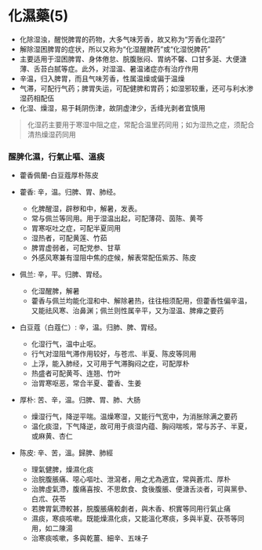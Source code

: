 # 化濕藥(5)
- 化除湿浊，醒悦脾胃的药物，大多气味芳香，故又称为“芳香化湿药”
- 解除湿困脾胃的症状，所以又称为“化湿醒脾药”或“化湿悦脾药”
- 主要适用于湿困脾胃、身体倦怠、脘腹胀闷、胃纳不馨、口甘多涎、大便溏薄、舌苔白腻等症。此外，对湿温、暑温诸症亦有治疗作用
- 辛温，归入脾胃，而且气味芳香，性属温燥或偏于温燥
- 气滞，可配行气药；脾胃失运，可配健脾和胃药；如湿邪较重，还可与利水渗湿药相配伍
- 化湿、燥湿，易于耗阴伤津，故阴虚津少，舌绛光剥者宜慎用

> 化湿药主要用于寒湿中阻之症，常配合温里药同用；如为湿热之症，须配合清热燥湿药同用

### 醒脾化濕，行氣止嘔、溫痰
- 藿香佩蘭-白豆蔻厚朴陈皮

- 藿香: 辛，温。归脾、胃、肺经。
  - 化脾醒湿，辟秽和中，解暑，发表。
  - 常与佩兰等同用。用于湿温出起，可配薄荷、茵陈、黄芩
  - 胃寒呕吐之症，可配半夏同用
  - 湿热者，可配黄莲、竹茹
  - 脾胃虚弱者，可配党参、甘草
  - 外感风寒兼有湿阻中焦的症候，解表常配伍紫苏、陈皮
- 佩兰: 辛，平。归脾、胃经。
  - 化湿醒脾，解暑
  - 藿香与佩兰均能化湿和中、解除暑热，往往相须配用，但藿香性偏辛温，又能祛风寒、治鼻渊；佩兰则性属辛平，又为湿温、脾瘅之要药
- 白豆蔻（白蔻仁）: 辛，温。归肺、脾、胃经。
  - 化湿行气，温中止呕。
  - 行气对湿阻气滞作用较好，与苍朮、半夏、陈皮等同用
  - 上浮，能入肺经，又可用于气滞胸闷之症，可配厚朴
  - 热盛者可配黄芩、连翘、竹叶
  - 治胃寒呕恶，常合半夏、藿香、生姜
- 厚朴: 苦、辛，温。归脾、胃、肺、大肠
  - 燥湿行气，降逆平喘。温燥寒湿，又能行气宽中，为消胀除满之要药
  - 温化痰湿，下气降逆，故可用于痰湿内蕴、胸闷喘咳，常与苏子、半夏，或麻黄、杏仁
- 陈皮: 辛、苦，溫。歸脾、肺經
  - 理氣健脾，燥濕化痰
  - 治脘腹脹痛、噁心嘔吐、泄瀉者，用之尤為適宜，常與蒼朮、厚朴
  - 治脾虛氣滯，腹痛喜按、不思飲食、食後腹脹、便溏舌淡者，可與黨參、白朮、茯苓
  - 若脾胃氣滯較甚，脘腹脹痛較劇者，與木香、枳實等同用行氣止痛
  - 濕痰，寒痰咳嗽。既能燥濕化痰，又能溫化寒痰，多與半夏、茯苓等同用，如二陳湯
  - 治寒痰咳嗽，多與乾薑、細辛、五味子